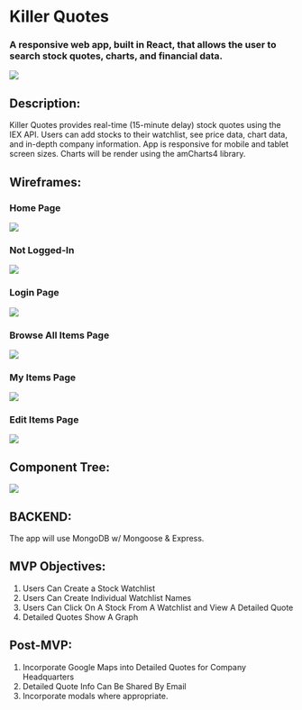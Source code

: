 # Killer Quotes
### A responsive web app, built in React, that allows the user to search stock quotes, charts, and financial data.

![](https://www.dwilliamzero.com/zero-cloud/bike-app-mockup.png)

## **Description:**
Killer Quotes provides real-time (15-minute delay) stock quotes using the IEX API. Users can add stocks to their watchlist, see price data, chart data, and in-depth company information.  App is responsive for mobile and tablet screen sizes.  Charts will be render using the amCharts4 library.

## **Wireframes:**
### **Home Page**
![](https://www.dwilliamzero.com/zero-cloud/bike-app-wireframe_000.png)
### **Not Logged-In**
![](https://www.dwilliamzero.com/zero-cloud/bike-app-wireframe_001.png)
### **Login Page**
![](https://www.dwilliamzero.com/zero-cloud/bike-app-wireframe_002.png)
### **Browse All Items Page**
![](https://www.dwilliamzero.com/zero-cloud/bike-app-wireframe_003.png)
### **My Items Page**
![](https://www.dwilliamzero.com/zero-cloud/bike-app-wireframe_004.png)
### **Edit Items Page**
![](https://www.dwilliamzero.com/zero-cloud/bike-app-wireframe_005.png)

## **Component Tree:**
![](https://www.dwilliamzero.com/zero-cloud/bike-app-component-tree.png)

## **BACKEND:** 
The app will use MongoDB w/ Mongoose & Express.

## **MVP Objectives:** 
1. Users Can Create a Stock Watchlist
2. Users Can Create Individual Watchlist Names
3. Users Can Click On A Stock From A Watchlist and View A Detailed Quote
4. Detailed Quotes Show A Graph

## **Post-MVP:**
1. Incorporate Google Maps into Detailed Quotes for Company Headquarters
2. Detailed Quote Info Can Be Shared By Email
3. Incorporate modals where appropriate.

